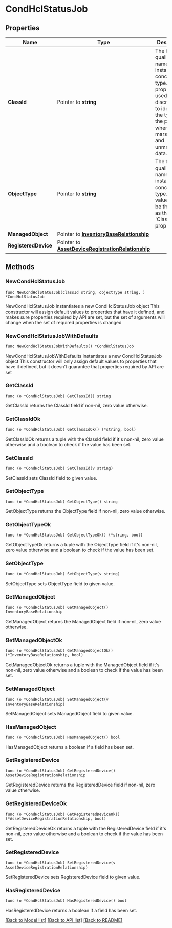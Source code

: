# CondHclStatusJob

## Properties

Name | Type | Description | Notes
------------ | ------------- | ------------- | -------------
**ClassId** | Pointer to **string** | The fully-qualified name of the instantiated, concrete type. This property is used as a discriminator to identify the type of the payload when marshaling and unmarshaling data. | [default to "cond.HclStatusJob"]
**ObjectType** | Pointer to **string** | The fully-qualified name of the instantiated, concrete type. The value should be the same as the &#39;ClassId&#39; property. | [default to "cond.HclStatusJob"]
**ManagedObject** | Pointer to [**InventoryBaseRelationship**](InventoryBaseRelationship.md) |  | [optional] 
**RegisteredDevice** | Pointer to [**AssetDeviceRegistrationRelationship**](AssetDeviceRegistrationRelationship.md) |  | [optional] 

## Methods

### NewCondHclStatusJob

`func NewCondHclStatusJob(classId string, objectType string, ) *CondHclStatusJob`

NewCondHclStatusJob instantiates a new CondHclStatusJob object
This constructor will assign default values to properties that have it defined,
and makes sure properties required by API are set, but the set of arguments
will change when the set of required properties is changed

### NewCondHclStatusJobWithDefaults

`func NewCondHclStatusJobWithDefaults() *CondHclStatusJob`

NewCondHclStatusJobWithDefaults instantiates a new CondHclStatusJob object
This constructor will only assign default values to properties that have it defined,
but it doesn't guarantee that properties required by API are set

### GetClassId

`func (o *CondHclStatusJob) GetClassId() string`

GetClassId returns the ClassId field if non-nil, zero value otherwise.

### GetClassIdOk

`func (o *CondHclStatusJob) GetClassIdOk() (*string, bool)`

GetClassIdOk returns a tuple with the ClassId field if it's non-nil, zero value otherwise
and a boolean to check if the value has been set.

### SetClassId

`func (o *CondHclStatusJob) SetClassId(v string)`

SetClassId sets ClassId field to given value.


### GetObjectType

`func (o *CondHclStatusJob) GetObjectType() string`

GetObjectType returns the ObjectType field if non-nil, zero value otherwise.

### GetObjectTypeOk

`func (o *CondHclStatusJob) GetObjectTypeOk() (*string, bool)`

GetObjectTypeOk returns a tuple with the ObjectType field if it's non-nil, zero value otherwise
and a boolean to check if the value has been set.

### SetObjectType

`func (o *CondHclStatusJob) SetObjectType(v string)`

SetObjectType sets ObjectType field to given value.


### GetManagedObject

`func (o *CondHclStatusJob) GetManagedObject() InventoryBaseRelationship`

GetManagedObject returns the ManagedObject field if non-nil, zero value otherwise.

### GetManagedObjectOk

`func (o *CondHclStatusJob) GetManagedObjectOk() (*InventoryBaseRelationship, bool)`

GetManagedObjectOk returns a tuple with the ManagedObject field if it's non-nil, zero value otherwise
and a boolean to check if the value has been set.

### SetManagedObject

`func (o *CondHclStatusJob) SetManagedObject(v InventoryBaseRelationship)`

SetManagedObject sets ManagedObject field to given value.

### HasManagedObject

`func (o *CondHclStatusJob) HasManagedObject() bool`

HasManagedObject returns a boolean if a field has been set.

### GetRegisteredDevice

`func (o *CondHclStatusJob) GetRegisteredDevice() AssetDeviceRegistrationRelationship`

GetRegisteredDevice returns the RegisteredDevice field if non-nil, zero value otherwise.

### GetRegisteredDeviceOk

`func (o *CondHclStatusJob) GetRegisteredDeviceOk() (*AssetDeviceRegistrationRelationship, bool)`

GetRegisteredDeviceOk returns a tuple with the RegisteredDevice field if it's non-nil, zero value otherwise
and a boolean to check if the value has been set.

### SetRegisteredDevice

`func (o *CondHclStatusJob) SetRegisteredDevice(v AssetDeviceRegistrationRelationship)`

SetRegisteredDevice sets RegisteredDevice field to given value.

### HasRegisteredDevice

`func (o *CondHclStatusJob) HasRegisteredDevice() bool`

HasRegisteredDevice returns a boolean if a field has been set.


[[Back to Model list]](../README.md#documentation-for-models) [[Back to API list]](../README.md#documentation-for-api-endpoints) [[Back to README]](../README.md)



